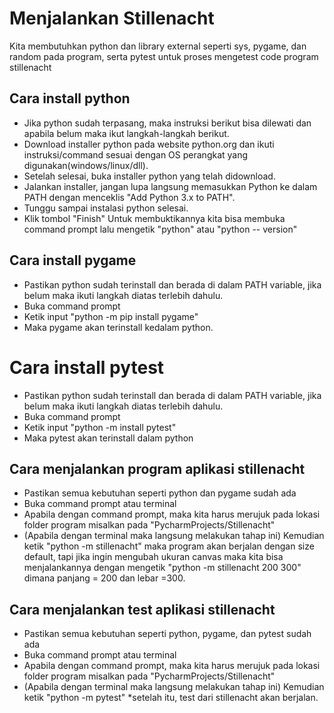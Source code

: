 Menjalankan Stillenacht
=======================================
Kita membutuhkan python dan library external seperti sys, pygame, dan random pada program, serta pytest untuk proses mengetest code program stillenacht

## Cara install python
* Jika python sudah terpasang, maka instruksi berikut bisa dilewati dan apabila belum maka ikut langkah-langkah berikut.
* Download installer python pada website python.org dan ikuti instruksi/command sesuai dengan OS perangkat yang digunakan(windows/linux/dll).
* Setelah selesai, buka installer python yang telah didownload.
* Jalankan installer, jangan lupa langsung memasukkan Python ke dalam PATH dengan menceklis "Add Python 3.x to PATH".   
* Tunggu sampai instalasi python selesai.
* Klik tombol "Finish"
Untuk membuktikannya kita bisa membuka command prompt lalu mengetik "python" atau "python -- version"

## Cara install pygame
* Pastikan python sudah terinstall dan berada di dalam PATH variable, jika belum maka ikuti langkah diatas terlebih dahulu.
* Buka command prompt
* Ketik input "python -m pip install pygame"
* Maka pygame akan terinstall kedalam python.

# Cara install pytest
* Pastikan python sudah terinstall dan berada di dalam PATH variable, jika belum maka ikuti langkah diatas terlebih dahulu.
* Buka command prompt
* Ketik input "python -m install pytest"
* Maka pytest akan terinstall dalam python

## Cara menjalankan program aplikasi stillenacht
* Pastikan semua kebutuhan seperti python dan pygame sudah ada
* Buka command prompt atau terminal
* Apabila dengan command prompt, maka kita harus merujuk pada lokasi folder program misalkan pada "PycharmProjects/Stillenacht"
* (Apabila dengan terminal maka langsung melakukan tahap ini) Kemudian ketik "python -m stillenacht" maka program akan berjalan dengan size default, tapi jika ingin mengubah ukuran canvas maka kita bisa menjalankannya dengan mengetik "python -m stillenacht 200 300" dimana panjang = 200 dan lebar =300.

## Cara menjalankan test aplikasi stillenacht
* Pastikan semua kebutuhan seperti python, pygame, dan pytest sudah ada
* Buka command prompt atau terminal
* Apabila dengan command prompt, maka kita harus merujuk pada lokasi folder program misalkan pada "PycharmProjects/Stillenacht"
* (Apabila dengan terminal maka langsung melakukan tahap ini) Kemudian ketik "python -m pytest"
*setelah itu, test dari stillenacht akan berjalan.

 

